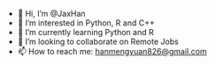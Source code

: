 - 👋 Hi, I’m @JaxHan
- 👀 I’m interested in Python, R and C++
- 🌱 I’m currently learning Python and R
- 💞️ I’m looking to collaborate on Remote Jobs
- 📫 How to reach me: hanmengyuan826@gmail.com

<!---
Kendrick272/Kendrick272 is a ✨ special ✨ repository because its `README.md` (this file) appears on your GitHub profile.
You can click the Preview link to take a look at your changes.
--->

